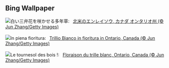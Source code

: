 ## Bing Wallpaper
![](https://www.bing.com/th?id=OHR.TrilliumOntario_JA-JP4524267784_UHD.jpg&w=1000)白い三弁花を咲かせる多年草:&nbsp;&ensp;[北米のエンレイソウ, カナダ オンタリオ州 (© Jun Zhang/Getty Images)](https://www.bing.com/th?id=OHR.TrilliumOntario_JA-JP4524267784_UHD.jpg)
<br><br/>
![](https://www.bing.com/th?id=OHR.TrilliumOntario_IT-IT6051725546_UHD.jpg&w=1000)In piena fioritura:&nbsp;&ensp;[Trillio Bianco in fioritura in Ontario, Canada (© Jun Zhang/Getty Images)](https://www.bing.com/th?id=OHR.TrilliumOntario_IT-IT6051725546_UHD.jpg)
<br><br/>
![](https://www.bing.com/th?id=OHR.TrilliumOntario_FR-FR7322477820_UHD.jpg&w=1000)Le tournesol des bois !:&nbsp;&ensp;[Floraison du trille blanc, Ontario, Canada (© Jun Zhang/Getty Images)](https://www.bing.com/th?id=OHR.TrilliumOntario_FR-FR7322477820_UHD.jpg)
<br><br/>
